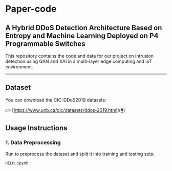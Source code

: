 # Paper-code

## A Hybrid DDoS Detection Architecture Based on Entropy and Machine Learning Deployed on P4 Programmable Switches

This repository contains the code and data for our project on intrusion detection using GAN and XAI in a multi-layer edge computing and IoT environment.

---

## Dataset
You can download the CIC-DDoS2019 datasets:

👉 [https://www.unb.ca/cic/datasets/ddos-2019.html](#)

## Usage Instructions

### 1. Data Preprocessing
Run to preprocess the dataset and split it into training and testing sets:  
```bash
HELM.ipynb




